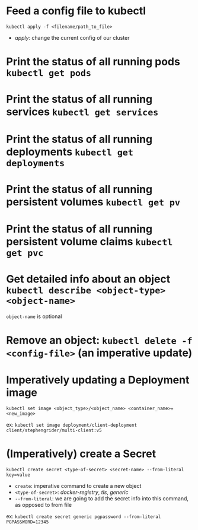 # Feed a config file to kubectl

`kubectl apply -f <filename/path_to_file>`

- _apply_: change the current config of our cluster

# Print the status of all running pods `kubectl get pods`

# Print the status of all running services `kubectl get services`

# Print the status of all running deployments `kubectl get deployments`

# Print the status of all running persistent volumes `kubectl get pv`

# Print the status of all running persistent volume claims `kubectl get pvc`

# Get detailed info about an object `kubectl describe <object-type> <object-name>`

`object-name` is optional

# Remove an object: `kubectl delete -f <config-file>` (an imperative update)

# Imperatively updating a Deployment image

`kubectl set image <object_type>/<object_name> <container_name>=<new_image>`

ex: `kubectl set image deployment/client-deployment client/stephengrider/multi-client:v5`

# (Imperatively) create a Secret

`kubectl create secret <type-of-secret> <secret-name> --from-literal key=value`

- `create`: imperative command to create a new object
- `<type-of-secret>`: _docker-registry_, _tls_, _generic_
- `--from-literal`: we are going to add the secret info into this command, as opposed to from file

ex: `kubectl create secret generic pgpassword --from-literal PGPASSWORD=12345`
